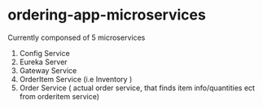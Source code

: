 # ordering-app-microservices

Currently componsed of 5 microservices

1) Config Service 
2) Eureka Server
3) Gateway Service
4) OrderItem Service (i.e Inventory )
5) Order Service ( actual order service, that finds item info/quantities ect from orderitem service)
